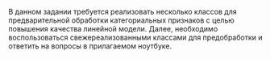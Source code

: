 В данном задании требуется реализовать несколько классов для предварительной обработки категориальных признаков с целью повышения качества линейной модели. Далее, необходимо воспользоваться свежереализованными классами для предобработки и ответить на вопросы в прилагаемом ноутбуке.
